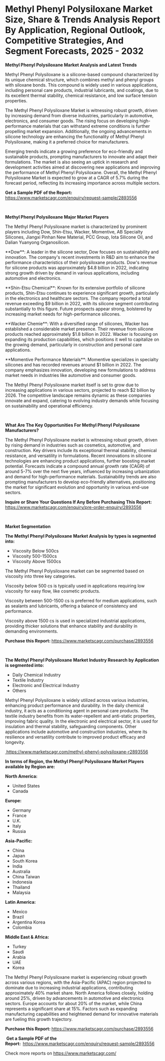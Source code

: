 <p><h1>Methyl Phenyl Polysiloxane Market Size, Share & Trends Analysis Report By Application, Regional Outlook, Competitive Strategies, And Segment Forecasts, 2025 - 2032</h1></p><p><strong>Methyl Phenyl Polysiloxane Market Analysis and Latest Trends</strong></p>
<p><p>Methyl Phenyl Polysiloxane is a silicone-based compound characterized by its unique chemical structure, which combines methyl and phenyl groups with siloxane bonds. This compound is widely used in various applications, including personal care products, industrial lubricants, and coatings, due to its excellent thermal stability, chemical resistance, and low surface tension properties.</p><p>The Methyl Phenyl Polysiloxane Market is witnessing robust growth, driven by increasing demand from diverse industries, particularly in automotive, electronics, and consumer goods. The rising focus on developing high-performance materials that can withstand extreme conditions is further propelling market expansion. Additionally, the ongoing advancements in silicone technology are enhancing the functionality of Methyl Phenyl Polysiloxane, making it a preferred choice for manufacturers.</p><p>Emerging trends indicate a growing preference for eco-friendly and sustainable products, prompting manufacturers to innovate and adapt their formulations. The market is also seeing an uptick in research and development activities aimed at discovering new applications and improving the performance of Methyl Phenyl Polysiloxane. Overall, the Methyl Phenyl Polysiloxane Market is expected to grow at a CAGR of 5.7% during the forecast period, reflecting its increasing importance across multiple sectors.</p></p>
<p><strong>Get a Sample PDF of the Report:&nbsp;</strong> <a href="https://www.marketscagr.com/enquiry/request-sample/2893556?utm_campaign=3135&utm_medium=2&utm_source=Github&utm_content=ia&utm_term=15032025&utm_id=methyl-phenyl-polysiloxane">https://www.marketscagr.com/enquiry/request-sample/2893556</a></p>
<p>&nbsp;</p>
<p><strong>Methyl Phenyl Polysiloxane Major Market Players</strong></p>
<p><p>The Methyl Phenyl Polysiloxane market is characterized by prominent players including Dow, Shin-Etsu, Wacker, Momentive, AB Specialty Silicones, Jiangxi Pinhan New Material, PCC Group, Iota Silicone Oil, and Dalian Yuanyong Organosilicon.</p><p>**Dow**: A leader in the silicone sector, Dow focuses on sustainability and innovation. The company's recent investments in R&D aim to enhance the performance characteristics of their polysiloxane products. Dow's revenue for silicone products was approximately $4.8 billion in 2022, indicating strong growth driven by demand in various applications, including automotive and electronics.</p><p>**Shin-Etsu Chemical**: Known for its extensive portfolio of silicone products, Shin-Etsu continues to experience significant growth, particularly in the electronics and healthcare sectors. The company reported a total revenue exceeding $9 billion in 2022, with its silicone segment contributing substantially to this figure. Future prospects appear strong, bolstered by increasing market needs for high-performance silicones.</p><p>**Wacker Chemie**: With a diversified range of silicones, Wacker has established a considerable market presence. Their revenue from silicone products reached approximately $1.8 billion in 2022. Wacker is focusing on expanding its production capabilities, which positions it well to capitalize on the growing demand, particularly in construction and personal care applications.</p><p>**Momentive Performance Materials**: Momentive specializes in specialty silicones and has recorded revenues around $1 billion in 2022. The company emphasizes innovation, developing new formulations to address market needs in industries like automotive and consumer goods.</p><p>The Methyl Phenyl Polysiloxane market itself is set to grow due to increasing applications in various sectors, projected to reach $2 billion by 2026. The competitive landscape remains dynamic as these companies innovate and expand, catering to evolving industry demands while focusing on sustainability and operational efficiency.</p></p>
<p>&nbsp;</p>
<p><strong>What Are The Key Opportunities For Methyl Phenyl Polysiloxane Manufacturers?</strong></p>
<p><p>The Methyl Phenyl Polysiloxane market is witnessing robust growth, driven by rising demand in industries such as cosmetics, automotive, and construction. Key drivers include its exceptional thermal stability, chemical resistance, and versatility in formulations. Recent innovations in silicone technologies are enhancing product applications, further boosting market potential. Forecasts indicate a compound annual growth rate (CAGR) of around 5-7% over the next five years, influenced by increasing urbanization and demand for high-performance materials. Sustainability trends are also prompting manufacturers to develop eco-friendly alternatives, positioning the market for significant evolution and opportunity in various end-use sectors.</p></p>
<p><strong>Inquire or Share Your Questions If Any Before Purchasing This Report:</strong> <a href="https://www.marketscagr.com/enquiry/pre-order-enquiry/2893556?utm_campaign=3135&utm_medium=2&utm_source=Github&utm_content=ia&utm_term=15032025&utm_id=methyl-phenyl-polysiloxane">https://www.marketscagr.com/enquiry/pre-order-enquiry/2893556</a></p>
<p>&nbsp;</p>
<p><strong>Market Segmentation</strong></p>
<p><strong>The Methyl Phenyl Polysiloxane Market Analysis by types is segmented into:</strong></p>
<p><ul><li>Viscosity Below 500cs</li><li>Viscosity 500-1500cs</li><li>Viscosity Above 1500cs</li></ul></p>
<p><p>The Methyl Phenyl Polysiloxane market can be segmented based on viscosity into three key categories. </p><p>Viscosity below 500 cs is typically used in applications requiring low viscosity for easy flow, like cosmetic products. </p><p>Viscosity between 500-1500 cs is preferred for medium applications, such as sealants and lubricants, offering a balance of consistency and performance. </p><p>Viscosity above 1500 cs is used in specialized industrial applications, providing thicker solutions that enhance stability and durability in demanding environments.</p></p>
<p><strong>Purchase this Report:&nbsp;</strong><a href="https://www.marketscagr.com/purchase/2893556?utm_campaign=3135&utm_medium=2&utm_source=Github&utm_content=ia&utm_term=15032025&utm_id=methyl-phenyl-polysiloxane">https://www.marketscagr.com/purchase/2893556</a></p>
<p>&nbsp;</p>
<p><strong>The Methyl Phenyl Polysiloxane Market Industry Research by Application is segmented into:</strong></p>
<p><ul><li>Daily Chemical Industry</li><li>Textile Industry</li><li>Electronic and Electrical Industry</li><li>Others</li></ul></p>
<p><p>Methyl Phenyl Polysiloxane is widely utilized across various industries, enhancing product performance and durability. In the daily chemical industry, it acts as a conditioning agent in personal care products. The textile industry benefits from its water-repellent and anti-static properties, improving fabric quality. In the electronic and electrical sector, it is used for insulation and thermal stability, safeguarding components. Other applications include automotive and construction industries, where its resilience and versatility contribute to improved product efficacy and longevity.</p></p>
<p><a href="https://www.marketscagr.com/methyl-phenyl-polysiloxane-r2893556?utm_campaign=3135&utm_medium=2&utm_source=Github&utm_content=ia&utm_term=15032025&utm_id=methyl-phenyl-polysiloxane">&nbsp;https://www.marketscagr.com/methyl-phenyl-polysiloxane-r2893556</a></p>
<p><strong>In terms of Region, the Methyl Phenyl Polysiloxane Market Players available by Region are:</strong></p>
<p>
    <p> <strong> North America: </strong>
        <ul>
            <li>United States</li>
            <li>Canada</li>
        </ul>
        </p> 
    <p> <strong> Europe: </strong>
        <ul>
            <li>Germany</li>
            <li>France</li>
            <li>U.K.</li>
            <li>Italy</li>
            <li>Russia</li>
        </ul>
        </p> 
    <p> <strong> Asia-Pacific: </strong>
        <ul>
            <li>China</li>
            <li>Japan</li>
            <li>South Korea</li>
            <li>India</li>
            <li>Australia</li>
            <li>China Taiwan</li>
            <li>Indonesia</li>
            <li>Thailand</li>
            <li>Malaysia</li>
        </ul>
        </p> 
    <p> <strong> Latin America: </strong>
        <ul>
            <li>Mexico</li>
            <li>Brazil</li>
            <li>Argentina Korea</li>
            <li>Colombia</li>
        </ul>
        </p> 
    <p> <strong> Middle East & Africa: </strong>
        <ul>
            <li>Turkey</li>
            <li>Saudi</li>
            <li>Arabia</li>
            <li>UAE</li>
            <li>Korea</li>
        </ul>
    </p>
    </p>
<p><p>The Methyl Phenyl Polysiloxane market is experiencing robust growth across various regions, with the Asia-Pacific (APAC) region projected to dominate due to increasing industrial applications, contributing approximately 40% market share. North America follows closely, holding around 25%, driven by advancements in automotive and electronics sectors. Europe accounts for about 20% of the market, while China represents a significant share at 15%. Factors such as expanding manufacturing capabilities and heightened demand for innovative materials are fueling this growth trajectory.</p></p>
<p><strong>Purchase this Report: </strong><a href="https://www.marketscagr.com/purchase/2893556?utm_campaign=3135&utm_medium=2&utm_source=Github&utm_content=ia&utm_term=15032025&utm_id=methyl-phenyl-polysiloxane">https://www.marketscagr.com/purchase/2893556</a></p>
<p>&nbsp;<strong>Get a Sample PDF of the Report:&nbsp;&nbsp;</strong><a href="https://www.marketscagr.com/enquiry/request-sample/2893556?utm_campaign=3135&utm_medium=2&utm_source=Github&utm_content=ia&utm_term=15032025&utm_id=methyl-phenyl-polysiloxane">https://www.marketscagr.com/enquiry/request-sample/2893556</a></p>
<p><strong></strong></p>
<p>Check more reports on <a href="https://www.marketscagr.com/?utm_campaign=3135&utm_medium=2&utm_source=Github&utm_content=ia&utm_term=15032025&utm_id=methyl-phenyl-polysiloxane">https://www.marketscagr.com/</a></p>